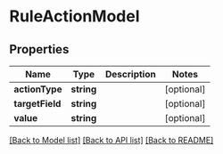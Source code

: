 # RuleActionModel

## Properties
Name | Type | Description | Notes
------------ | ------------- | ------------- | -------------
**actionType** | **string** |  | [optional] 
**targetField** | **string** |  | [optional] 
**value** | **string** |  | [optional] 

[[Back to Model list]](../README.md#documentation-for-models) [[Back to API list]](../README.md#documentation-for-api-endpoints) [[Back to README]](../README.md)


